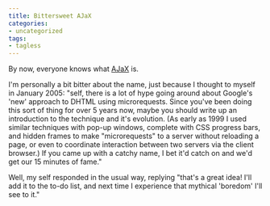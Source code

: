 ```yaml
---
title: Bittersweet AJaX
categories:
- uncategorized
tags:
- tagless
---
```


By now, everyone knows what [AJaX][1] is.

I'm personally a bit bitter about the name, just because I thought to myself in January 2005: "self, there is a lot of hype going around about Google's 'new' approach to DHTML using microrequests.  Since you've been doing this sort of thing for over 5 years now, maybe you should write up an introduction to the technique and it's evolution.  (As early as 1999 I used similar techniques with pop-up windows, complete with CSS progress bars, and hidden frames to make "microrequests" to a server without reloading a page, or even to coordinate interaction between two servers via the client browser.)  If you came up with a catchy name, I bet it'd catch on and we'd get our 15 minutes of fame."

Well, my self responded in the usual way, replying "that's a great idea!  I'll add it to the to-do list, and next time I experience that mythical 'boredom' I'll see to it."

   [1]: http://www.adaptivepath.com/publications/essays/archives/000385.php
